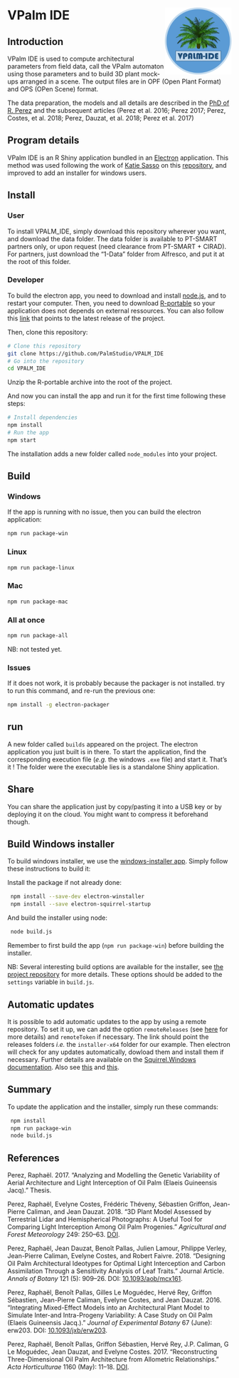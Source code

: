 
<!-- README.md is generated from README.Rmd. Please edit that file -->

# VPalm IDE<img src="www/logo.png" alt="logo" width="150" align="right" />

## Introduction

VPalm IDE is used to compute architectural parameters from field data,
call the VPalm automaton using those parameters and to build 3D plant
mock-ups arranged in a scene. The output files are in OPF (Open Plant
Format) and OPS (OPen Scene) format.

The data preparation, the models and all details are described in the
[PhD of R.
Perez](https://www.researchgate.net/publication/318351549_Analyzing_and_modelling_the_genetic_variability_of_aerial_architecture_and_light_interception_of_the_oil_palm_Elaeis_guineensis_Jacq?_sg=KZ3K7bz0sNnV3iRwaYehauoZ0rn6Lc0MDO3O3tyXR-j9QzT4ODe9zb6ySgPOAXzoJhHXloiAo7CA5SYE8TsD7dd3SldfET7k8Iy-CuKf.cKm7AfKFCz6-jBiO4jl27VWnrz_HvA_KI0RNwUQgIQfQzoL2Dj9HLol3pv95Qb9vzkq7AoICAb4IH77DV3rgAQ)
and the subsequent articles (Perez et al. 2016; Perez 2017; Perez,
Costes, et al. 2018; Perez, Dauzat, et al. 2018; Perez et al. 2017)

## Program details

VPalm IDE is an R Shiny application bundled in an
[Electron](https://electronjs.org/) application. This method was used
following the work of [Katie Sasso](https://github.com/ksasso) on this
[repository](https://github.com/ksasso/Electron_ShinyApp_Deployment),
and improved to add an installer for windows users.

## Install

### User

To install VPALM\_IDE, simply download this repository wherever you
want, and download the data folder. The data folder is available to
PT-SMART partners only, or upon request (need clearance from PT-SMART +
CIRAD). For partners, just download the “1-Data” folder from Alfresco,
and put it at the root of this folder.

### Developer

To build the electron app, you need to download and install
[node.js](https://nodejs.org/en/download/), and to restart your
computer. Then, you need to download [R-portable]() so your application
does not depends on external ressources. You can also follow this
[link](https://sourceforge.net/projects/rportable/files/latest/download)
that points to the latest release of the project.

Then, clone this repository:

``` bash
# Clone this repository
git clone https://github.com/PalmStudio/VPALM_IDE
# Go into the repository
cd VPALM_IDE
```

Unzip the R-portable archive into the root of the project.

And now you can install the app and run it for the first time following
these steps:

``` bash
# Install dependencies
npm install
# Run the app
npm start
```

The installation adds a new folder called `node_modules` into your
project.

## Build

### Windows

If the app is running with no issue, then you can build the electron
application:

``` bash
npm run package-win
```

### Linux

``` bash
npm run package-linux
```

### Mac

``` bash
npm run package-mac
```

### All at once

``` bash
npm run package-all
```

NB: not tested yet.

### Issues

If it does not work, it is probably because the packager is not
installed. try to run this command, and re-run the previous one:

``` bash
npm install -g electron-packager
```

## run

A new folder called `builds` appeared on the project. The electron
application you just built is in there. To start the application, find
the corresponding execution file (*e.g.* the windows `.exe` file) and
start it. That’s it ! The folder were the executable lies is a
standalone Shiny application.

## Share

You can share the application just by copy/pasting it into a USB key or
by deploying it on the cloud. You might want to compress it beforehand
though.

## Build Windows installer

To build windows installer, we use the [windows-installer
app](https://github.com/electron/windows-installer). Simply follow these
instructions to build it:

Install the package if not already done:

``` bash
 npm install --save-dev electron-winstaller
 npm install --save electron-squirrel-startup
```

And build the installer using node:

``` bash
 node build.js
```

Remember to first build the app (`npm run package-win`) before building
the installer.

NB: Several interesting build options are available for the installer,
see [the project
repository](https://github.com/electron/windows-installer) for more
details. These options should be added to the `settings` variable in
`build.js`.

## Automatic updates

It is possible to add automatic updates to the app by using a remote
repository. To set it up, we can add the option `remoteReleases` (see
[here](https://github.com/electron/windows-installer) for more details)
and `remoteToken` if necessary. The link should point the releases
folders *i.e.* the `installer-x64` folder for our example. Then electron
will check for any updates automatically, dowload them and install them
if necessary. Further details are available on the [Squirrel.Windows
documentation](https://github.com/Squirrel/Squirrel.Windows/blob/master/docs/readme.md).
Also see
[this](https://stackoverflow.com/questions/42749972/how-to-make-a-simple-updater-for-electron-application)
and
[this](https://gist.github.com/Slauta/5b2bcf9fa1f6f6a9443aa6b447bcae05).

## Summary

To update the application and the installer, simply run these commands:

``` bash
 npm install
 npm run package-win
 node build.js
```

## References

Perez, Raphaël. 2017. “Analyzing and Modelling the Genetic Variability
of Aerial Architecture and Light Interception of Oil Palm (Elaeis
Guineensis Jacq).” Thesis.

Perez, Raphaël, Evelyne Costes, Frédéric Théveny, Sébastien Griffon,
Jean-Pierre Caliman, and Jean Dauzat. 2018. “3D Plant Model Assessed by
Terrestrial Lidar and Hemispherical Photographs: A Useful Tool for
Comparing Light Interception Among Oil Palm Progenies.” *Agricultural
and Forest Meteorology* 249: 250–63.
[DOI](https://doi.org/https://doi.org/10.1016/j.agrformet.2017.11.008).

Perez, Raphaël, Jean Dauzat, Benoît Pallas, Julien Lamour, Philippe
Verley, Jean-Pierre Caliman, Evelyne Costes, and Robert Faivre. 2018.
“Designing Oil Palm Architectural Ideotypes for Optimal Light
Interception and Carbon Assimilation Through a Sensitivity Analysis of
Leaf Traits.” Journal Article. *Annals of Botany* 121 (5): 909–26. DOI:
[10.1093/aob/mcx161](https://doi.org/10.1093/aob/mcx161).

Perez, Raphaël, Benoît Pallas, Gilles Le Moguédec, Hervé Rey, Griffon
Sébastien, Jean-Pierre Caliman, Evelyne Costes, and Jean Dauzat. 2016.
“Integrating Mixed-Effect Models into an Architectural Plant Model to
Simulate Inter-and Intra-Progeny Variability: A Case Study on Oil Palm
(Elaeis Guineensis Jacq.).” *Journal of Experimental Botany* 67 (June):
erw203. DOI: [10.1093/jxb/erw203](https://doi.org/10.1093/jxb/erw203).

Perez, Raphaël, Benoît Pallas, Griffon Sébastien, Hervé Rey, J.P.
Caliman, G Le Moguédec, Jean Dauzat, and Evelyne Costes. 2017.
“Reconstructing Three-Dimensional Oil Palm Architecture from Allometric
Relationships.” *Acta Horticulturae* 1160 (May): 11–18.
[DOI](https://doi.org/https://doi.org/10.17660/ActaHortic.2017.1160.3).

